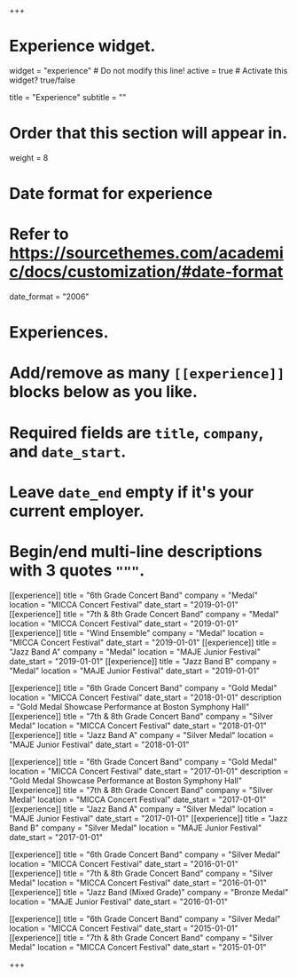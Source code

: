 +++
# Experience widget.
widget = "experience"  # Do not modify this line!
active = true  # Activate this widget? true/false

title = "Experience"
subtitle = ""

# Order that this section will appear in.
weight = 8

# Date format for experience
#   Refer to https://sourcethemes.com/academic/docs/customization/#date-format
date_format = "2006"

# Experiences.
#   Add/remove as many `[[experience]]` blocks below as you like.
#   Required fields are `title`, `company`, and `date_start`.
#   Leave `date_end` empty if it's your current employer.
#   Begin/end multi-line descriptions with 3 quotes `"""`.

<!-- 2019 -->
[[experience]]
  title = "6th Grade Concert Band"
  company = "Medal"
  location = "MICCA Concert Festival"
  date_start = "2019-01-01"
[[experience]]
  title = "7th & 8th Grade Concert Band"
  company = "Medal"
  location = "MICCA Concert Festival"
  date_start = "2019-01-01"
[[experience]]
  title = "Wind Ensemble"
  company = "Medal"
  location = "MICCA Concert Festival"
  date_start = "2019-01-01"
[[experience]]
  title = "Jazz Band A"
  company = "Medal"
  location = "MAJE Junior Festival"
  date_start = "2019-01-01"
[[experience]]
  title = "Jazz Band B"
  company = "Medal"
  location = "MAJE Junior Festival"
  date_start = "2019-01-01"
<!-- 2018 -->
[[experience]]
  title = "6th Grade Concert Band"
  company = "Gold Medal"
  location = "MICCA Concert Festival"
  date_start = "2018-01-01"
  description = "Gold Medal Showcase Performance at Boston Symphony Hall"
[[experience]]
  title = "7th & 8th Grade Concert Band"
  company = "Silver Medal"
  location = "MICCA Concert Festival"
  date_start = "2018-01-01"
[[experience]]
  title = "Jazz Band A"
  company = "Silver Medal"
  location = "MAJE Junior Festival"
  date_start = "2018-01-01"
<!-- 2017 -->
[[experience]]
  title = "6th Grade Concert Band"
  company = "Gold Medal"
  location = "MICCA Concert Festival"
  date_start = "2017-01-01"
  description = "Gold Medal Showcase Performance at Boston Symphony Hall"
[[experience]]
  title = "7th & 8th Grade Concert Band"
  company = "Silver Medal"
  location = "MICCA Concert Festival"
  date_start = "2017-01-01"
[[experience]]
  title = "Jazz Band A"
  company = "Silver Medal"
  location = "MAJE Junior Festival"
  date_start = "2017-01-01"
[[experience]]
  title = "Jazz Band B"
  company = "Silver Medal"
  location = "MAJE Junior Festival"
  date_start = "2017-01-01"
<!-- 2016 -->
[[experience]]
  title = "6th Grade Concert Band"
  company = "Silver Medal"
  location = "MICCA Concert Festival"
  date_start = "2016-01-01"
[[experience]]
  title = "7th & 8th Grade Concert Band"
  company = "Silver Medal"
  location = "MICCA Concert Festival"
  date_start = "2016-01-01"
[[experience]]
  title = "Jazz Band (Mixed Grade)"
  company = "Bronze Medal"
  location = "MAJE Junior Festival"
  date_start = "2016-01-01"
<!-- 2015 -->
[[experience]]
  title = "6th Grade Concert Band"
  company = "Silver Medal"
  location = "MICCA Concert Festival"
  date_start = "2015-01-01"
[[experience]]
  title = "7th & 8th Grade Concert Band"
  company = "Silver Medal"
  location = "MICCA Concert Festival"
  date_start = "2015-01-01"
<!-- 2014 -->

+++
